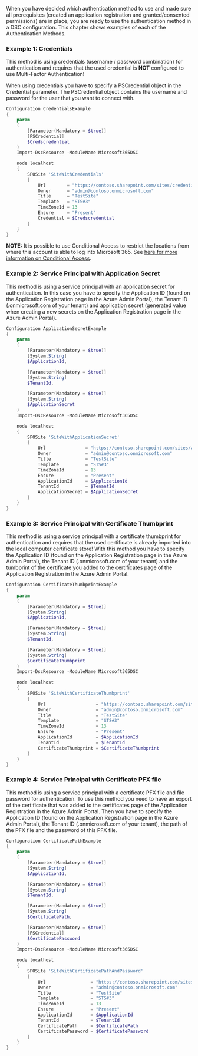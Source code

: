 When you have decided which authentication method to use and made sure all prerequisites (created an application registration and granted/consented permissions) are in place, you are ready to use the authentication method in a DSC configuration. This chapter shows examples of each of the Authentication Methods.

### Example 1: Credentials

This method is using credentials (username / password combination) for authentication and requires that the used credential is **NOT** configured to use Multi-Factor Authentication!

When using credentials you have to specify a PSCredential object in the Credential parameter. The PSCredential object contains the username and password for the user that you want to connect with.

```PowerShell
Configuration CredentialsExample
{
    param
    (
        [Parameter(Mandatory = $true)]
        [PSCredential]
        $Credscredential
    )
    Import-DscResource -ModuleName Microsoft365DSC

    node localhost
    {
        SPOSite 'SiteWithCredentials'
        {
            Url        = "https://contoso.sharepoint.com/sites/credentialssite"
            Owner      = "admin@contoso.onmicrosoft.com"
            Title      = "TestSite"
            Template   = "STS#3"
            TimeZoneId = 13
            Ensure     = "Present"
            Credential = $Credscredential
        }
    }
}
```

**NOTE:** It is possible to use Conditional Access to restrict the locations from where this account is able to log into Microsoft 365. See <a href="https://docs.microsoft.com/en-us/azure/active-directory/conditional-access/howto-conditional-access-policy-location" target="_blank">here for more information on Conditional Access</a>.

### Example 2: Service Principal with Application Secret

This method is using a service principal with an application secret for authentication. In this case you have to specify the Application ID (found on the Application Registration page in the Azure Admin Portal), the Tenant ID (<tenantname>.onmicrosoft.com of your tenant) and application secret (generated value when creating a new secrets on the Application Registration page in the Azure Admin Portal).

```PowerShell
Configuration ApplicationSecretExample
{
    param
    (
        [Parameter(Mandatory = $true)]
        [System.String]
        $ApplicationId,

        [Parameter(Mandatory = $true)]
        [System.String]
        $TenantId,

        [Parameter(Mandatory = $true)]
        [System.String]
        $ApplicationSecret
    )
    Import-DscResource -ModuleName Microsoft365DSC

    node localhost
    {
        SPOSite 'SiteWithApplicationSecret'
        {
            Url               = "https://contoso.sharepoint.com/sites/applicationsecretsite"
            Owner             = "admin@contoso.onmicrosoft.com"
            Title             = "TestSite"
            Template          = "STS#3"
            TimeZoneId        = 13
            Ensure            = "Present"
            ApplicationId     = $ApplicationId
            TenantId          = $TenantId
            ApplicationSecret = $ApplicationSecret
        }
    }
}
```

### Example 3: Service Principal with Certificate Thumbprint

This method is using a service principal with a certificate thumbprint for authentication and requires that the used certificate is already imported into the local computer certificate store! With this method you have to specify the Application ID (found on the Application Registration page in the Azure Admin Portal), the Tenant ID (<tenantname>.onmicrosoft.com of your tenant) and the tumbprint of the certificate you added to the certificates page of the Application Registration in the Azure Admin Portal.

```PowerShell
Configuration CertificateThumbprintExample
{
    param
    (
        [Parameter(Mandatory = $true)]
        [System.String]
        $ApplicationId,

        [Parameter(Mandatory = $true)]
        [System.String]
        $TenantId,

        [Parameter(Mandatory = $true)]
        [System.String]
        $CertificateThumbprint
    )
    Import-DscResource -ModuleName Microsoft365DSC

    node localhost
    {
        SPOSite 'SiteWithCertificateThumbprint'
        {
            Url                   = "https://contoso.sharepoint.com/sites/certificatethumbprintsite"
            Owner                 = "admin@contoso.onmicrosoft.com"
            Title                 = "TestSite"
            Template              = "STS#3"
            TimeZoneId            = 13
            Ensure                = "Present"
            ApplicationId         = $ApplicationId
            TenantId              = $TenantId
            CertificateThumbprint = $CertificateThumbprint
        }
    }
}
```

### Example 4: Service Principal with Certificate PFX file

This method is using a service principal with a certificate PFX file and file password for authentication. To use this method you need to have an export of the certificate that was added to the certificates page of the Application Registration in the Azure Admin Portal. Then you have to specify the Application ID (found on the Application Registration page in the Azure Admin Portal), the Tenant ID (<tenantname>.onmicrosoft.com of your tenant), the path of the PFX file and the password of this PFX file.

```PowerShell
Configuration CertificatePathExample
{
    param
    (
        [Parameter(Mandatory = $true)]
        [System.String]
        $ApplicationId,

        [Parameter(Mandatory = $true)]
        [System.String]
        $TenantId,

        [Parameter(Mandatory = $true)]
        [System.String]
        $CertificatePath,

        [Parameter(Mandatory = $true)]
        [PSCredential]
        $CertificatePassword
    )
    Import-DscResource -ModuleName Microsoft365DSC

    node localhost
    {
        SPOSite 'SiteWithCertificatePathAndPassword'
        {
            Url                 = "https://contoso.sharepoint.com/sites/certificatepathsite"
            Owner               = "admin@contoso.onmicrosoft.com"
            Title               = "TestSite"
            Template            = "STS#3"
            TimeZoneId          = 13
            Ensure              = "Present"
            ApplicationId       = $ApplicationId
            TenantId            = $TenantId
            CertificatePath     = $CertificatePath
            CertificatePassword = $CertificatePassword
        }
    }
}
```
